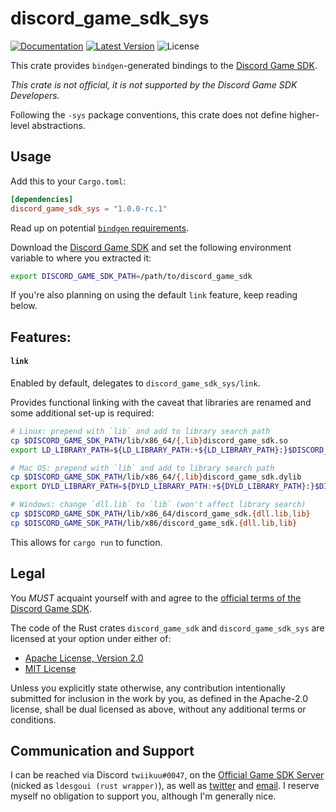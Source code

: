 # discord_game_sdk_sys

[![Documentation](https://img.shields.io/badge/api-rustdoc-blue.svg)](https://docs.rs/discord_game_sdk_sys)
[![Latest Version](https://img.shields.io/crates/v/discord_game_sdk_sys.svg)](https://crates.io/crates/discord_game_sdk_sys)
![License](https://img.shields.io/crates/l/discord_game_sdk_sys)

This crate provides `bindgen`-generated bindings to the [Discord Game SDK].

*This crate is not official, it is not supported by the Discord Game SDK Developers.*

Following the `-sys` package conventions, this crate does not define higher-level abstractions.


## Usage

Add this to your `Cargo.toml`:

```toml
[dependencies]
discord_game_sdk_sys = "1.0.0-rc.1"
```

Read up on potential [`bindgen` requirements].

Download the [Discord Game SDK] and set the following environment variable to where you extracted it:

```sh
export DISCORD_GAME_SDK_PATH=/path/to/discord_game_sdk
```

If you're also planning on using the default `link` feature, keep reading below.


## Features:

#### `link`

Enabled by default, delegates to `discord_game_sdk_sys/link`.

Provides functional linking with the caveat that libraries are renamed and some additional
set-up is required:

```sh
# Linux: prepend with `lib` and add to library search path
cp $DISCORD_GAME_SDK_PATH/lib/x86_64/{,lib}discord_game_sdk.so
export LD_LIBRARY_PATH=${LD_LIBRARY_PATH:+${LD_LIBRARY_PATH}:}$DISCORD_GAME_SDK_PATH/lib/x86_64

# Mac OS: prepend with `lib` and add to library search path
cp $DISCORD_GAME_SDK_PATH/lib/x86_64/{,lib}discord_game_sdk.dylib
export DYLD_LIBRARY_PATH=${DYLD_LIBRARY_PATH:+${DYLD_LIBRARY_PATH}:}$DISCORD_GAME_SDK_PATH/lib/x86_64

# Windows: change `dll.lib` to `lib` (won't affect library search)
cp $DISCORD_GAME_SDK_PATH/lib/x86_64/discord_game_sdk.{dll.lib,lib}
cp $DISCORD_GAME_SDK_PATH/lib/x86/discord_game_sdk.{dll.lib,lib}
```

This allows for `cargo run` to function.


## Legal

You *MUST* acquaint yourself with and agree to the [official terms of the Discord Game SDK].

The code of the Rust crates `discord_game_sdk` and `discord_game_sdk_sys`
are licensed at your option under either of:

* [Apache License, Version 2.0](https://www.apache.org/licenses/LICENSE-2.0)
* [MIT License](https://opensource.org/licenses/MIT)

Unless you explicitly state otherwise, any contribution intentionally
submitted for inclusion in the work by you, as defined in the Apache-2.0
license, shall be dual licensed as above, without any additional terms or
conditions.


## Communication and Support

I can be reached via Discord `twiikuu#0047`, on the [Official Game SDK Server]
(nicked as `ldesgoui (rust wrapper)`), as well as [twitter] and [email].
I reserve myself no obligation to support you, although I'm generally nice.


[Discord Game SDK]: https://discordapp.com/developers/docs/game-sdk/sdk-starter-guide
[Official Game SDK Server]: https://discord.gg/discord-gamesdk
[`bindgen` requirements]: https://rust-lang.github.io/rust-bindgen/requirements.html
[email]: mailto:ldesgoui@ldesgoui.xyz
[official terms of the Discord Game SDK]: https://discordapp.com/developers/docs/legal
[twitter]: https://twitter.com/ldesgoui
